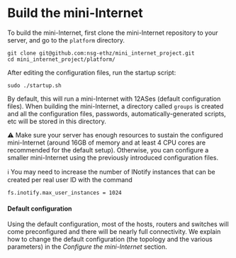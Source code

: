 # Build the mini-Internet

To build the mini-Internet, first clone the mini-Internet repository to your server, and go to the `platform` directory.

```
git clone git@github.com:nsg-ethz/mini_internet_project.git
cd mini_internet_project/platform/
```

After editing the configuration files, run the startup script:

```
sudo ./startup.sh
```

By default, this will run a mini-Internet with 12ASes (default configuration files).
When building the mini-Internet, a directory called `groups` is created and all the configuration files, passwords, automatically-generated scripts, etc will be stored in this directory.

:warning: Make sure your server has enough resources to sustain the configured mini-Internet (around 16GB of memory and at least 4 CPU cores are recommended for the default setup). Otherwise, you can configure a smaller mini-Internet using the previously introduced configuration files.

:information_source: You may need to increase the number of INotify instances that can be created per real user ID with the command 

```
fs.inotify.max_user_instances = 1024
```

#### Default configuration

Using the default configuration, most of the hosts, routers and switches will come preconfigured and there 
will be nearly full connectivity. We explain how to change the default configuration (the topology and the various parameters) in the _Configure the mini-Internet_ section.
